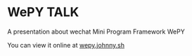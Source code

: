 # WePY TALK

A presentation about wechat Mini Program Framework WePY  

You can view it online at [wepy.johnny.sh](https://wepy.johnny.sh/)